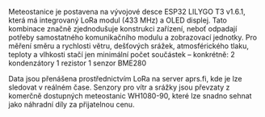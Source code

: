 Meteostanice je postavena na vývojové desce ESP32 LILYGO T3 v1.6.1, která má integrovaný LoRa modul (433 MHz) a OLED displej. Tato kombinace značně zjednodušuje konstrukci zařízení, neboť odpadají potřeby samostatného komunikačního modulu a zobrazovací jednotky.
Pro měření směru a rychlosti větru, dešťových srážek, atmosférického tlaku, teploty a vlhkosti stačí jen minimální počet součástek – konkrétně:
2 kondenzátory
1 rezistor
1 senzor BME280

Data jsou přenášena prostřednictvím LoRa na server aprs.fi, kde je lze sledovat v reálném čase.
Senzory pro vítr a srážky jsou převzaty z komerčně dostupných meteostanic WH1080-90, které lze snadno sehnat jako náhradní díly za přijatelnou cenu.
